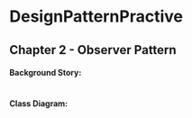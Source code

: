 # DesignPatternPractive
## Chapter 2 - Observer Pattern
#### Background Story:
![]()  
#### Class Diagram:  
![]()